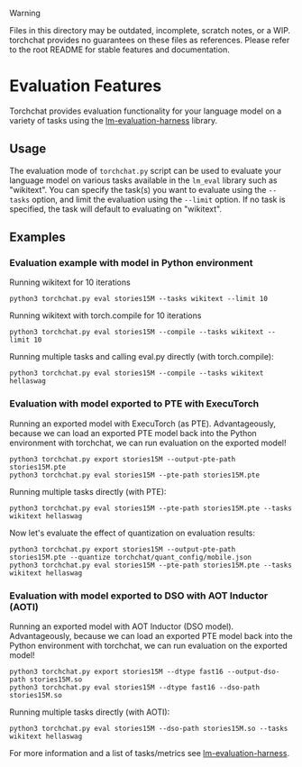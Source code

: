 > [!WARNING]
> Files in this directory may be outdated, incomplete, scratch notes, or a WIP. torchchat provides no guarantees on these files as references. Please refer to the root README for stable features and documentation.


# Evaluation Features

<!--

[shell default]: ./install/install_requirements.sh

[shell default]: TORCHCHAT_ROOT=${PWD} ./torchchat/utils/scripts/install_et.sh

-->

Torchchat provides evaluation functionality for your language model on
a variety of tasks using the
[lm-evaluation-harness](https://github.com/EleutherAI/lm-evaluation-harness)
library.

## Usage

The evaluation mode of `torchchat.py` script can be used to evaluate your language model on various tasks available in the `lm_eval` library such as "wikitext". You can specify the task(s) you want to evaluate using the `--tasks` option, and limit the evaluation using the `--limit` option. If no task is specified, the task will default to evaluating on "wikitext".

## Examples

### Evaluation example with model in Python environment

Running wikitext for 10 iterations
```
python3 torchchat.py eval stories15M --tasks wikitext --limit 10
```

Running wikitext with torch.compile for 10 iterations
```
python3 torchchat.py eval stories15M --compile --tasks wikitext --limit 10
```

Running multiple tasks and calling eval.py directly (with torch.compile):
```
python3 torchchat.py eval stories15M --compile --tasks wikitext hellaswag
```

### Evaluation with model exported to PTE with ExecuTorch

Running an exported model with ExecuTorch (as PTE).  Advantageously, because we can 
load an exported PTE model back into the Python environment with torchchat,
we can run evaluation on the exported model!
```
python3 torchchat.py export stories15M --output-pte-path stories15M.pte
python3 torchchat.py eval stories15M --pte-path stories15M.pte
```

Running multiple tasks directly (with PTE):
```
python3 torchchat.py eval stories15M --pte-path stories15M.pte --tasks wikitext hellaswag
```

Now let's evaluate the effect of quantization on evaluation results:
```
python3 torchchat.py export stories15M --output-pte-path stories15M.pte --quantize torchchat/quant_config/mobile.json
python3 torchchat.py eval stories15M --pte-path stories15M.pte --tasks wikitext hellaswag
```

### Evaluation with model exported to DSO with AOT Inductor (AOTI)

Running an exported model with AOT Inductor (DSO model).  Advantageously, because we can 
load an exported PTE model back into the Python environment with torchchat,
we can run evaluation on the exported model!
```
python3 torchchat.py export stories15M --dtype fast16 --output-dso-path stories15M.so
python3 torchchat.py eval stories15M --dtype fast16 --dso-path stories15M.so
```

Running multiple tasks directly (with AOTI):
```
python3 torchchat.py eval stories15M --dso-path stories15M.so --tasks wikitext hellaswag
```

For more information and a list of tasks/metrics see [lm-evaluation-harness](https://github.com/EleutherAI/lm-evaluation-harness).

[end default]: end
